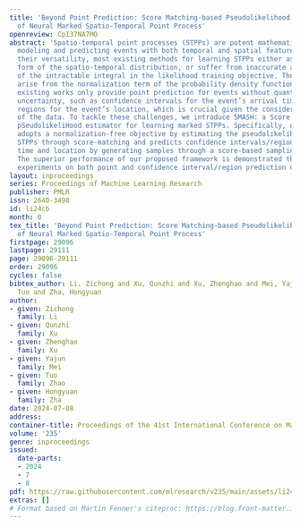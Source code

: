 ```yaml
---
title: 'Beyond Point Prediction: Score Matching-based Pseudolikelihood Estimation
  of Neural Marked Spatio-Temporal Point Process'
openreview: CpI37NA7MO
abstract: 'Spatio-temporal point processes (STPPs) are potent mathematical tools for
  modeling and predicting events with both temporal and spatial features. Despite
  their versatility, most existing methods for learning STPPs either assume a restricted
  form of the spatio-temporal distribution, or suffer from inaccurate approximations
  of the intractable integral in the likelihood training objective. These issues typically
  arise from the normalization term of the probability density function. Moreover,
  existing works only provide point prediction for events without quantifying their
  uncertainty, such as confidence intervals for the event’s arrival time and confidence
  regions for the event’s location, which is crucial given the considerable randomness
  of the data. To tackle these challenges, we introduce SMASH: a Score MAtching-based
  pSeudolikeliHood estimator for learning marked STPPs. Specifically, our framework
  adopts a normalization-free objective by estimating the pseudolikelihood of marked
  STPPs through score-matching and predicts confidence intervals/regions for event
  time and location by generating samples through a score-based sampling algorithm.
  The superior performance of our proposed framework is demonstrated through extensive
  experiments on both point and confidence interval/region prediction of events.'
layout: inproceedings
series: Proceedings of Machine Learning Research
publisher: PMLR
issn: 2640-3498
id: li24cb
month: 0
tex_title: 'Beyond Point Prediction: Score Matching-based Pseudolikelihood Estimation
  of Neural Marked Spatio-Temporal Point Process'
firstpage: 29096
lastpage: 29111
page: 29096-29111
order: 29096
cycles: false
bibtex_author: Li, Zichong and Xu, Qunzhi and Xu, Zhenghao and Mei, Yajun and Zhao,
  Tuo and Zha, Hongyuan
author:
- given: Zichong
  family: Li
- given: Qunzhi
  family: Xu
- given: Zhenghao
  family: Xu
- given: Yajun
  family: Mei
- given: Tuo
  family: Zhao
- given: Hongyuan
  family: Zha
date: 2024-07-08
address:
container-title: Proceedings of the 41st International Conference on Machine Learning
volume: '235'
genre: inproceedings
issued:
  date-parts:
  - 2024
  - 7
  - 8
pdf: https://raw.githubusercontent.com/mlresearch/v235/main/assets/li24cb/li24cb.pdf
extras: []
# Format based on Martin Fenner's citeproc: https://blog.front-matter.io/posts/citeproc-yaml-for-bibliographies/
---
```

